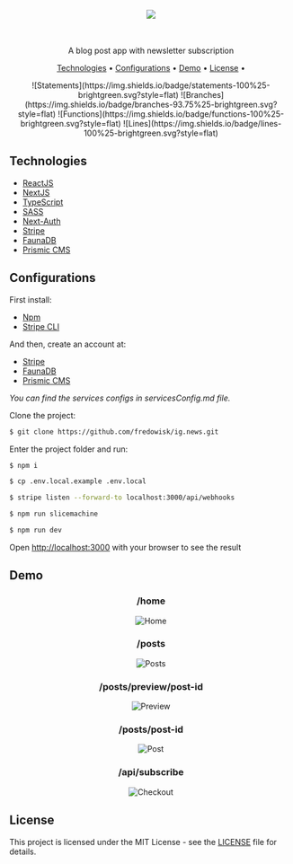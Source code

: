 <br/>
<div align="center">
    <image src="./public/images/logo.svg" />
    <br/><br/><br/>
    <p>A blog post app with newsletter subscription</p>
</div>

<p align="center">
 <a href="#technologies">Technologies</a> •
 <a href="#configurations">Configurations</a> •
 <a href="#demo">Demo</a> •
 <a href="#license">License</a> •
</p>

<p align="center">
    ![Statements](https://img.shields.io/badge/statements-100%25-brightgreen.svg?style=flat)
    ![Branches](https://img.shields.io/badge/branches-93.75%25-brightgreen.svg?style=flat)
    ![Functions](https://img.shields.io/badge/functions-100%25-brightgreen.svg?style=flat)
    ![Lines](https://img.shields.io/badge/lines-100%25-brightgreen.svg?style=flat)
</p>

## Technologies

- [ReactJS](https://reactjs.org/)
- [NextJS](https://nextjs.org/)
- [TypeScript](https://www.typescriptlang.org/)
- [SASS](https://sass-lang.com/)
- [Next-Auth](https://next-auth.js.org/)
- [Stripe](https://stripe.com/)
- [FaunaDB](https://fauna.com/)
- [Prismic CMS](https://prismic.io/)

## Configurations

First install:

- [Npm](https://www.npmjs.com/)
- [Stripe CLI](https://stripe.com/docs/stripe-cli)

And then, create an account at:

- [Stripe](https://stripe.com/)
- [FaunaDB](https://fauna.com/)
- [Prismic CMS](https://prismic.io/)

_You can find the services configs in servicesConfig.md file._

Clone the project:

```bash
$ git clone https://github.com/fredowisk/ig.news.git
```

Enter the project folder and run:

```bash
$ npm i

$ cp .env.local.example .env.local

$ stripe listen --forward-to localhost:3000/api/webhooks

$ npm run slicemachine

$ npm run dev

```

Open [http://localhost:3000](http://localhost:3000) with your browser to see the result

## Demo

<div align="center">

### **/home**

![Home](https://user-images.githubusercontent.com/53921083/231844611-c2858f3d-24a0-4e92-bfd6-cc0f0654d867.png)
<br/>

### **/posts**

![Posts](https://user-images.githubusercontent.com/53921083/231845148-9fadeab8-3017-4a24-a872-aae31ca3e221.png)
<br/>

### **/posts/preview/post-id**

![Preview](https://user-images.githubusercontent.com/53921083/231845345-350fcb5e-0409-410d-8f97-ba18ca1975fb.png)
<br/>

### **/posts/post-id**

![Post](https://user-images.githubusercontent.com/53921083/231845579-caebf30f-f075-4476-ab69-336ec2375327.png)
<br/>

### **/api/subscribe**

![Checkout](https://user-images.githubusercontent.com/53921083/231846742-5d450212-959a-48a4-bcff-f9efcd3f72c7.png)
<br/>

</div>

## License

This project is licensed under the MIT License - see the [LICENSE](LICENSE) file for details.
